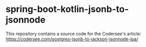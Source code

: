 # spring-boot-kotlin-jsonb-to-jsonnode
This repository contains a source code for the Codersee's article: https://codersee.com/postgres-jsonb-to-jackson-jsonnode-jpa/

